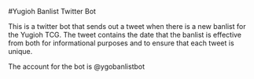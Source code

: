 #Yugioh Banlist Twitter Bot

This is a twitter bot that sends out a tweet when there is a new banlist for the Yugioh TCG. The tweet contains the date that the banlist is effective from both for informational purposes and to ensure that each tweet is unique.

The account for the bot is @ygobanlistbot
